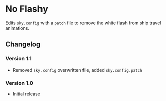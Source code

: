 # No Flashy
Edits `sky.config` with a `patch` file to remove the white flash from ship travel animations.

## Changelog
### Version 1.1
* Removed `sky.config` overwritten file, added `sky.config.patch`
### Version 1.0
* Initial release
